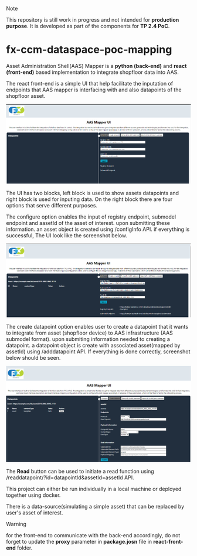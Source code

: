 
>[!NOTE]
This repository is still work in progress and not intended for **production purpose**. It is developed as part of the components for **TP 2.4 PoC**.


# fx-ccm-dataspace-poc-mapping

Asset Administration Shell(AAS) Mapper is a **python (back-end)** and **react (front-end)** based implementation to integrate shopfloor data into AAS.

The react front-end is a simple UI that help facilitate the inputation of endpoints that AAS mapper is interfacing with and also datapoints of the shopfloor asset. 

![screenshot](images/Home.PNG)

The UI has two blocks, left block is used to show assets datapoints and right block is used for inputing data. On the right block there are four options that serve different purposes. 

The configure option enables the input of registry endpoint, submodel endpoint and aasetId of the asset of interest. upon submitting these information. an asset object is created using /configInfo API. if everything is successful, The UI look like the screenshot below.


![screenshot](images/registeredAsset.PNG)

The create datapoint option enables user to create a datapoint that it wants to integrate from asset (shopfloor device) to AAS infrastructure (AAS submodel format). upon submiting information needed to creating a datapoint. a datapoint object is create with associated asset(mapped by assetId) using /adddatapoint API. If everything is done correctly, screenshot below should be seen.

![screenshot](images/datapoint.PNG)

The **Read** button can be used to initiate a read function using /readdatapoint/?id=datapointId&assetId=assetId API. 

This project can either be run individually in  a local machine or deployed together using docker. 

There is a data-source(simulating a simple asset) that can be replaced by user's asset of interest. 

>[!WARNING]
for the front-end to communicate with the back-end accordingly, do not forget to update the **proxy** parameter in **package.josn** file in **react-front-end** folder.





